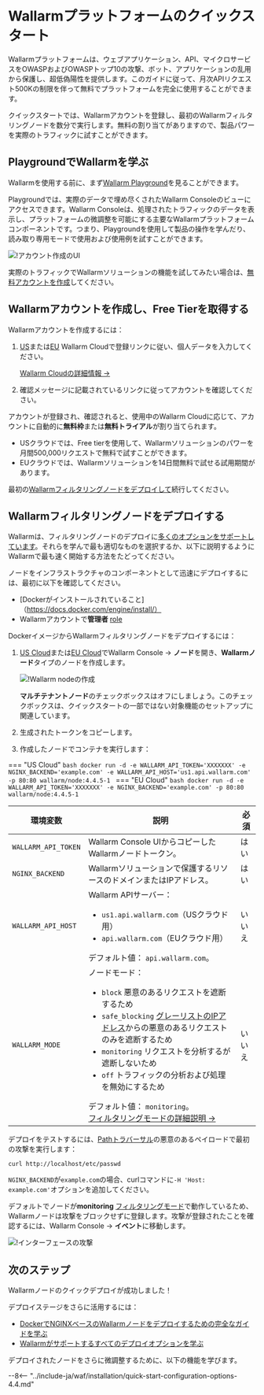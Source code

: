 [operation-mode-rule-docs]: user-guides/rules/wallarm-mode-rule.md
[filtration-modes-docs]: admin-en/configure-wallarm-mode.md
[graylist-docs]: user-guides/ip-lists/graylist.md
[wallarm-cloud-docs]: about-wallarm/overview.md#cloud
[user-roles-docs]: user-guides/settings/users.md
[rules-docs]: user-guides/rules/intro.md
[ip-lists-docs]: user-guides/ip-lists/overview.md
[integration-docs]: user-guides/settings/integrations/integrations-intro.md
[trigger-docs]: user-guides/triggers/triggers.md
[application-docs]: user-guides/settings/applications.md
[events-docs]: user-guides/events/check-attack.md
[sqli-attack-desc]: attacks-vulns-list.md#sql-injection
[xss-attack-desc]: attacks-vulns-list.md#crosssite-scripting-xss

# Wallarmプラットフォームのクイックスタート

Wallarmプラットフォームは、ウェブアプリケーション、API、マイクロサービスをOWASPおよびOWASPトップ10の攻撃、ボット、アプリケーションの乱用から保護し、超低偽陽性を提供します。このガイドに従って、月次APIリクエスト500Kの制限を伴って無料でプラットフォームを完全に使用することができます。

クイックスタートでは、Wallarmアカウントを登録し、最初のWallarmフィルタリングノードを数分で実行します。無料の割り当てがありますので、製品パワーを実際のトラフィックに試すことができます。

## PlaygroundでWallarmを学ぶ

Wallarmを使用する前に、まず[Wallarm Playground](https://my.us1.wallarm.com/playground)を見ることができます。

Playgroundでは、実際のデータで埋め尽くされたWallarm Consoleのビューにアクセスできます。Wallarm Consoleは、処理されたトラフィックのデータを表示し、プラットフォームの微調整を可能にする主要なWallarmプラットフォームコンポーネントです。つまり、Playgroundを使用して製品の操作を学んだり、読み取り専用モードで使用および使用例を試すことができます。

![!アカウント作成のUI](images/playground.png)

実際のトラフィックでWallarmソリューションの機能を試してみたい場合は、[無料アカウントを作成](#create-wallarm-account-and-get-free-tier)してください。

## Wallarmアカウントを作成し、Free Tierを取得する

Wallarmアカウントを作成するには：

1. [US](https://us1.my.wallarm.com/signup)または[EU](https://my.wallarm.com/signup) Wallarm Cloudで登録リンクに従い、個人データを入力してください。

    [Wallarm Cloudの詳細情報 →](about-wallarm/overview.md#cloud)
1. 確認メッセージに記載されているリンクに従ってアカウントを確認してください。

アカウントが登録され、確認されると、使用中のWallarm Cloudに応じて、アカウントに自動的に**無料枠**または**無料トライアル**が割り当てられます。

* USクラウドでは、Free tierを使用して、Wallarmソリューションのパワーを月間500,000リクエストで無料で試すことができます。
* EUクラウドでは、Wallarmソリューションを14日間無料で試せる試用期間があります。

最初の[Wallarmフィルタリングノードをデプロイして](#deploy-wallarm-filtering-node)続行してください。

## Wallarmフィルタリングノードをデプロイする

Wallarmは、フィルタリングノードのデプロイに[多くのオプションをサポートしています](admin-en/supported-platforms.md)。それらを学んで最も適切なものを選択するか、以下に説明するようにWallarmで最も速く開始する方法をたどってください。

ノードをインフラストラクチャのコンポーネントとして迅速にデプロイするには、最初に以下を確認してください。

* [Dockerがインストールされていること]（https://docs.docker.com/engine/install/）
* Wallarmアカウントで**管理者** [role][user-roles-docs]

DockerイメージからWallarmフィルタリングノードをデプロイするには：

1. [US Cloud](https://us1.my.wallarm.com/nodes)または[EU Cloud](https://my.wallarm.com/nodes)でWallarm Console → **ノード**を開き、**Wallarmノード**タイプのノードを作成します。

    ![!Wallarm nodeの作成](images/create-wallarm-node-empty-list.png)

    **マルチテナントノード**のチェックボックスはオフにしましょう。このチェックボックスは、クイックスタートの一部ではない対象機能のセットアップに関連しています。
1. 生成されたトークンをコピーします。
1. 作成したノードでコンテナを実行します：

=== "US Cloud"
    ```bash
    docker run -d -e WALLARM_API_TOKEN='XXXXXXX' -e NGINX_BACKEND='example.com' -e WALLARM_API_HOST='us1.api.wallarm.com' -p 80:80 wallarm/node:4.4.5-1
    ```
=== "EU Cloud"
    ```bash
    docker run -d -e WALLARM_API_TOKEN='XXXXXXX' -e NGINX_BACKEND='example.com' -p 80:80 wallarm/node:4.4.5-1
    ```

環境変数 | 説明 | 必須
--- | ---- | ----
`WALLARM_API_TOKEN` | Wallarm Console UIからコピーしたWallarmノードトークン。 | はい
`NGINX_BACKEND` | Wallarmソリューションで保護するリソースのドメインまたはIPアドレス。 | はい
`WALLARM_API_HOST` | Wallarm APIサーバー：<ul><li>`us1.api.wallarm.com`（USクラウド用）</li><li>`api.wallarm.com`（EUクラウド用）</li></ul>デフォルト値： `api.wallarm.com`。 | いいえ
`WALLARM_MODE` | ノードモード：<ul><li>`block` 悪意のあるリクエストを遮断するため</li><li>`safe_blocking` [グレーリストのIPアドレス][graylist-docs]からの悪意のあるリクエストのみを遮断するため</li><li>`monitoring` リクエストを分析するが遮断しないため</li><li>`off` トラフィックの分析および処理を無効にするため</li></ul>デフォルト値： `monitoring`。<br>[フィルタリングモードの詳細説明 →][filtration-modes-docs] | いいえ

デプロイをテストするには、[Pathトラバーサル](attacks-vulns-list.md#path-traversal)の悪意のあるペイロードで最初の攻撃を実行します：

```
curl http://localhost/etc/passwd
```

`NGINX_BACKEND`が`example.com`の場合、curlコマンドに`-H 'Host: example.com'`オプションを追加してください。

デフォルトでノードが**monitoring** [フィルタリングモード](admin-en/configure-wallarm-mode.md#available-filtration-modes)で動作しているため、Wallarmノードは攻撃をブロックせずに登録します。攻撃が登録されたことを確認するには、Wallarm Console → **イベント**に移動します。

![!インターフェースの攻撃](images/admin-guides/test-attacks-quickstart.png)

## 次のステップ

Wallarmノードのクイックデプロイが成功しました！

デプロイステージをさらに活用するには：

* [DockerでNGINXベースのWallarmノードをデプロイするための完全なガイドを学ぶ](admin-en/installation-docker-en.md)
* [Wallarmがサポートするすべてのデプロイオプションを学ぶ](admin-en/supported-platforms.md)

デプロイされたノードをさらに微調整するために、以下の機能を学びます。

--8<-- "../include-ja/waf/installation/quick-start-configuration-options-4.4.md"
